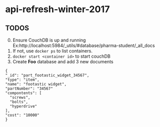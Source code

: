 # api-refresh-winter-2017

## TODOS

0. Ensure CouchDB is up and running Ex:http://localhost:5984/_utils/#database/pharma-student/_all_docs 
0. If not, use `docker ps` to list containers.  
0. `docker start <container id>` to start couchDB
0. Create **Foo** database and add 3 new documents 
  
  ```
  {
  "_id": "part_footastic_widget_34567",
  "type": "item",
  "name": "footastic widget",
  "partNumber": "34567" 
  "compontents": [
    "screws",
    "bolts",
    "hyperdrive"
  ],
  "cost": "10000"
}
  ```
